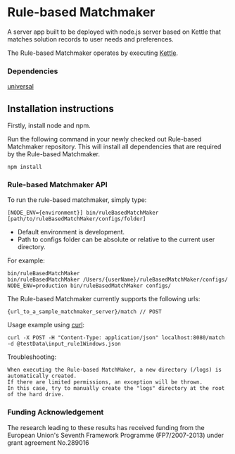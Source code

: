 Rule-based Matchmaker
================

A server app built to be deployed with node.js server based on Kettle that
matches solution records to user needs and preferences.

The Rule-based Matchmaker operates by executing [Kettle](http://wiki.fluidproject.org/display/fluid/Kettle).

### Dependencies

[universal](https://github.com/GPII/universal)

Installation instructions
-

Firstly, install node and npm.

Run the following command in your newly checked out Rule-based Matchmaker
repository. This will install all dependencies that are required by the Rule-based
Matchmaker.

    npm install
	
### Rule-based Matchmaker API

To run the rule-based matchmaker, simply type:

    [NODE_ENV={environment}] bin/ruleBasedMatchMaker [path/to/ruleBasedMatchMaker/configs/folder]

- Default environment is development.
- Path to configs folder can be absolute or relative to the current user directory.

For example:

    bin/ruleBasedMatchMaker
    bin/ruleBasedMatchMaker /Users/{userName}/ruleBasedMatchMaker/configs/
    NODE_ENV=production bin/ruleBasedMatchMaker configs/

The Rule-based Matchmaker currently supports the following urls:

    {url_to_a_sample_matchmaker_server}/match // POST
	
Usage example using [curl](http://curl.haxx.se/):

	curl -X POST -H "Content-Type: application/json" localhost:8080/match -d @testData\input_rule1Windows.json

Troubleshooting:

	When executing the Rule-based MatchMaker, a new directory (/logs) is automatically created. 
	If there are limited permissions, an exception will be thrown.
	In this case, try to manually create the "logs" directory at the root of the hard drive.
	
### Funding Acknowledgement

The research leading to these results has received funding from the European
Union's Seventh Framework Programme (FP7/2007-2013) under grant agreement No.289016

	